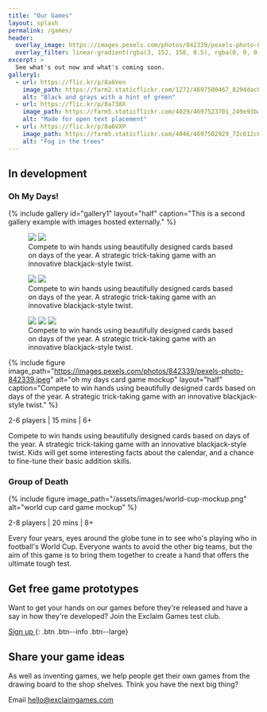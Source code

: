 ```yaml
---
title: "Our Games"
layout: splash
permalink: /games/
header:
  overlay_image: https://images.pexels.com/photos/842339/pexels-photo-842339.jpeg
  overlay_filter: linear-gradient(rgba(3, 152, 158, 0.5), rgba(0, 0, 0, 0.5))
excerpt: >
  See what's out now and what's coming soon.
gallery1:
  - url: https://flic.kr/p/8a6Ven
    image_path: https://farm2.staticflickr.com/1272/4697500467_8294dac099_q.jpg
    alt: "Black and grays with a hint of green"
  - url: https://flic.kr/p/8a738X
    image_path: https://farm5.staticflickr.com/4029/4697523701_249e93ba23_q.jpg
    alt: "Made for open text placement"
  - url: https://flic.kr/p/8a6VXP
    image_path: https://farm5.staticflickr.com/4046/4697502929_72c612c636_q.jpg
    alt: "Fog in the trees"
---
```


## In development

### Oh My Days!

{% include gallery id="gallery1" layout="half" caption="This is a second gallery example with images hosted externally." %}

<figure class="half">
    <a href="/assets/images/image-filename-1-large.jpg"><img src="https://farm2.staticflickr.com/1272/4697500467_8294dac099_q.jpg"></a>
    <a href="/assets/images/image-filename-2-large.jpg"><img src="https://farm5.staticflickr.com/4029/4697523701_249e93ba23_q.jpg"></a>
    <figcaption>Compete to win hands using beautifully designed cards based on days of the year. A strategic trick-taking game with an innovative blackjack-style twist.</figcaption>
</figure>

<figure class="half">
	<a href="http://placehold.it/1200x600.JPG"><img src="http://placehold.it/600x300.jpg"></a>
	<a href="http://placehold.it/1200x600.jpeg"><img src="http://placehold.it/600x300.jpg"></a>
	<figcaption>Compete to win hands using beautifully designed cards based on days of the year. A strategic trick-taking game with an innovative blackjack-style twist.</figcaption>
</figure>

<figure class="third">
	<img src="http://placehold.it/600x300.jpg">
	<img src="http://placehold.it/600x300.jpg">
	<img src="http://placehold.it/600x300.jpg">
	<figcaption>Compete to win hands using beautifully designed cards based on days of the year. A strategic trick-taking game with an innovative blackjack-style twist.</figcaption>
</figure>

{% include figure image_path="https://images.pexels.com/photos/842339/pexels-photo-842339.jpeg" alt="oh my days card game mockup" layout="half" caption="Compete to win hands using beautifully designed cards based on days of the year. A strategic trick-taking game with an innovative blackjack-style twist." %}

<i class="fa fa-users" style="color:#03989e;"></i> 2-6 players | <i class="fa fa-stopwatch" style="color:#03989e;"></i> 15 mins | <i class="fa fa-birthday-cake" style="color:#03989e;"></i> 6+

Compete to win hands using beautifully designed cards based on days of the year. A strategic trick-taking game with an innovative blackjack-style twist. Kids will get some interesting facts about the calendar, and a chance to fine-tune their basic addition skills.

### Group of Death

{% include figure image_path="/assets/images/world-cup-mockup.png" alt="world cup card game mockup"  %}

<i class="fa fa-users" style="color:#03989e;"></i> 2-8 players | <i class="fa fa-stopwatch" style="color:#03989e;"></i> 20 mins | <i class="fa fa-birthday-cake" style="color:#03989e;"></i> 8+

Every four years, eyes around the globe tune in to see who's playing who in football's World Cup. Everyone wants to avoid the other big teams, but the aim of this game is to bring them together to create a hand that offers the ultimate tough test.

## Get free game prototypes

Want to get your hands on our games before they're released and have a say in how they're developed? Join the Exclaim Games test club.

[Sign up <i class="fa fa-angle-right"></i>](https://tinyletter.com/exclaimgames){: .btn .btn--info .btn--large}

## Share your game ideas

As well as inventing games, we help people get their own games from the drawing board to the shop shelves. Think you have the next big thing?

Email [hello@exclaimgames.com](mailto:hello@exclaimgames.com)
